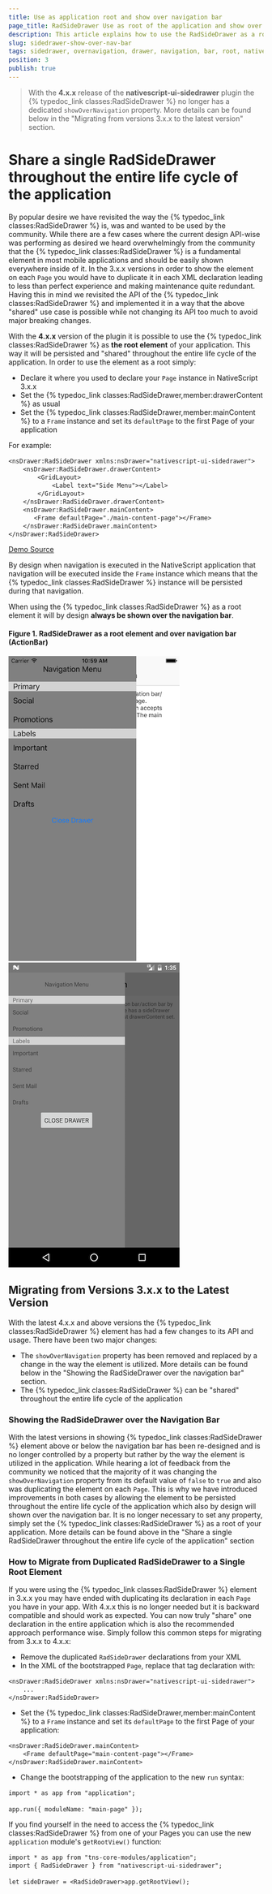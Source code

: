 ```yaml
---
title: Use as application root and show over navigation bar
page_title: RadSideDrawer Use as root of the application and show over navigation bar | Progress NativeScript UI Documentation
description: This article explains how to use the RadSideDrawer as a root of the application making it appear over the navigation bar.
slug: sidedrawer-show-over-nav-bar
tags: sidedrawer, overnavigation, drawer, navigation, bar, root, nativescript, professional, ui
position: 3
publish: true
---
```


> With the **4.x.x** release of the **nativescript-ui-sidedrawer** plugin the {% typedoc_link classes:RadSideDrawer %} no longer has a dedicated `showOverNavigation` property. More details can be found below in the "Migrating from versions 3.x.x to the latest version" section.

# Share a single RadSideDrawer throughout the entire life cycle of the application

By popular desire we have revisited the way the {% typedoc_link classes:RadSideDrawer %} is, was and wanted to be used by the community. While there are a few cases where the current design API-wise was performing as desired we heard overwhelmingly from the community that the {% typedoc_link classes:RadSideDrawer %} is a fundamental element in most mobile applications and should be easily shown everywhere inside of it. In the 3.x.x versions in order to show the element on each `Page` you would have to duplicate it in each XML declaration leading to less than perfect experience and making maintenance quite redundant. Having this in mind we revisited the API of the {% typedoc_link classes:RadSideDrawer %} and implemented it in a way that the above "shared" use case is possible while not changing its API too much to avoid major breaking changes. 

With the **4.x.x** version of the plugin it is possible to use the {% typedoc_link classes:RadSideDrawer %} as **the root element** of your application. This way it will be persisted and "shared" throughout the entire life cycle of the application. In order to use the element as a root simply:

- Declare it where you used to declare your `Page` instance in NativeScript 3.x.x
- Set the {% typedoc_link classes:RadSideDrawer,member:drawerContent %} as usual
- Set the {% typedoc_link classes:RadSideDrawer,member:mainContent %} to a `Frame` instance and set its `defaultPage` to the first Page of your application

For example:

```
<nsDrawer:RadSideDrawer xmlns:nsDrawer="nativescript-ui-sidedrawer">
    <nsDrawer:RadSideDrawer.drawerContent>
        <GridLayout>
            <Label text="Side Menu"></Label>
        </GridLayout>
    </nsDrawer:RadSideDrawer.drawerContent>
    <nsDrawer:RadSideDrawer.mainContent>
       <Frame defaultPage="./main-content-page"></Frame>
    </nsDrawer:RadSideDrawer.mainContent>
</nsDrawer:RadSideDrawer> 
```

[Demo Source](https://github.com/NativeScript/nativescript-ui-samples/blob/master/sidedrawer/app/navigation/category-list-page.xml)

By design when navigation is executed in the NativeScript application that navigation will be executed inside the `Frame` instance which means that the {% typedoc_link classes:RadSideDrawer %} instance will be persisted during that navigation.

When using the {% typedoc_link classes:RadSideDrawer %} as a root element it will by design **always be shown over the navigation bar**. 

#### Figure 1. RadSideDrawer as a root element and over navigation bar (ActionBar)
![NativeScriptUI-Getting-Started-iOS](../../img/ns_ui/drawer-over-nav-ios.png "RadSideDrawer in iOS") ![NativeScriptUI-Getting-Started-Android](../../img/ns_ui/drawer-over-nav-android.png "RadSideDrawer in Android") 

## Migrating from Versions 3.x.x to the Latest Version

With the latest 4.x.x and above versions the {% typedoc_link classes:RadSideDrawer %} element has had a few changes to its API and usage. There have been two major changes:
- The `showOverNavigation` property has been removed and replaced by a change in the way the element is utilized. More details can be found below in the "Showing the RadSideDrawer over the navigation bar" section. 
- The {% typedoc_link classes:RadSideDrawer %} can be "shared" throughout the entire life cycle of the application

### Showing the RadSideDrawer over the Navigation Bar 

With the latest versions in showing {% typedoc_link classes:RadSideDrawer %} element above or below the navigation bar has been re-designed and is no longer controlled by a property but rather by the way the element is utilized in the application. While hearing a lot of feedback from the community we noticed that the majority of it was changing the `showOverNavigation` property from its default value of `false` to `true` and also was duplicating the element on each `Page`. This is why we have introduced improvements in both cases by allowing the element to be persisted throughout the entire life cycle of the application which also by design will shown over the navigation bar. It is no longer necessary to set any property, simply set the {% typedoc_link classes:RadSideDrawer %} as a root of your application. More details can be found above in the "Share a single RadSideDrawer throughout the entire life cycle of the application" section

### How to Migrate from Duplicated RadSideDrawer to a Single Root Element
If you were using the {% typedoc_link classes:RadSideDrawer %} element in 3.x.x you may have ended with duplicating its declaration in each `Page` you have in your app. With 4.x.x this is no longer needed but it is backward compatible and should work as expected. You can now truly "share" one declaration in the entire application which is also the recommended approach performance wise. Simply follow this common steps for migrating from 3.x.x to 4.x.x:
- Remove the duplicated `RadSideDrawer` declarations from your XML
- In the XML of the bootstrapped `Page`, replace that tag declaration with:

```
<nsDrawer:RadSideDrawer xmlns:nsDrawer="nativescript-ui-sidedrawer">
    ...
</nsDrawer:RadSideDrawer> 
```

- Set the {% typedoc_link classes:RadSideDrawer,member:mainContent %} to a `Frame` instance and set its `defaultPage` to the first Page of your application:

```
<nsDrawer:RadSideDrawer.mainContent>
    <Frame defaultPage="main-content-page"></Frame>
</nsDrawer:RadSideDrawer.mainContent>
```

- Change the bootstrapping of the application to the new `run` syntax:

```
import * as app from "application";

app.run({ moduleName: "main-page" });
```

If you find yourself in the need to access the {% typedoc_link classes:RadSideDrawer %} from one of your Pages you can use the new `application` module's `getRootView()` function:

```
import * as app from "tns-core-modules/application";
import { RadSideDrawer } from "nativescript-ui-sidedrawer";

let sideDrawer = <RadSideDrawer>app.getRootView();
```